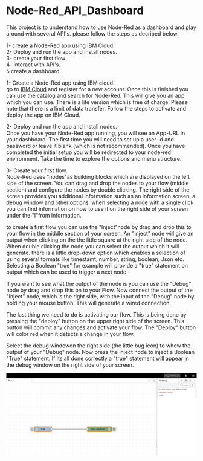 # Node-Red_API_Dashboard

This project is to understand how to use Node-Red as a dashboard and play around with several API's.
please follow the steps as decribed below.

1- create a Node-Red app using IBM Cloud.<br/>
2- Deploy and run  the app and install nodes.<br/>
3- create your first flow<br/>
4- interact with API's.<br/>
5 create a dashboard.<br/>

1- Create a Node-Red app using IBM cloud.<br/>
go to [IBM Cloud](http://cloud.ibm.com) and register for a new account. Once this is finished you can use the catalog and search for Node-Red. This will give you an app which you can use. There is a lite version which is free of charge. Please note that there is a limit of data transfer. Follow the steps to activate and deploy the app on IBM Cloud.<br/>

2- Deploy and run  the app and install nodes.<br/>
Once you have your Node-Red app running, you will see an App-URL in your dashboard. The first time you will need to set up a user-id and password or leave it blank (which is not recommended). Once you have completed the initial setup you will be redirected to your node-red environment. Take the time to explore the options and menu structure.<br/>

3- Create your first flow.<br/>
Node-Red uses "nodes"as building blocks which are displayed on the left side of the screen. You can drag and drop the nodes to your flow (middle section) and configure the nodes by double clicking. The right side of the screen provides you additional information such as an information screen, a debug window and other options. when selecting a node with a single click you can find information on how to use it on the right side of your screen under the "I"from information.<br/>

to create a first flow you can use the "Inject"node by drag and drop this to your flow in the middle section of your screen. An "inject" node will give an output when clicking on the the little square at the right side of the node. When double clicking the node you can select the output which it will generate. there is a little drop-down option which enables a selection of using several formats like timestamt, number, string, boolean, Json etc. Selecting a Boolean "true" for example will provide a "true" statement on output which can be used to trigger a next node.<br/>

If you want to see what the output of the node is you can use the "Debug" node by drag and drop this on to your Flow. Now connect the output of the "Inject" node, which is the right side, with the input of the "Debug" node by holding your mouse button. This will generate a wired connection.<br/>

The last thing we need to do is activating our flow. This is being done by pressing the "deploy" button on the upper right side of the screen. This button will commit any changes and activate your flow. The "Deploy" button will color red when it detects a change in your flow.<br/>

Select the debug windowon the right side (the little bug icon) to whow the output of your "Debug" node. Now press the inject node to inject a Boolean "True" statement. If its all done correctly a "true" statement will appear in the debug window on the right side of your screen.<br/>

![](images/1.png)


